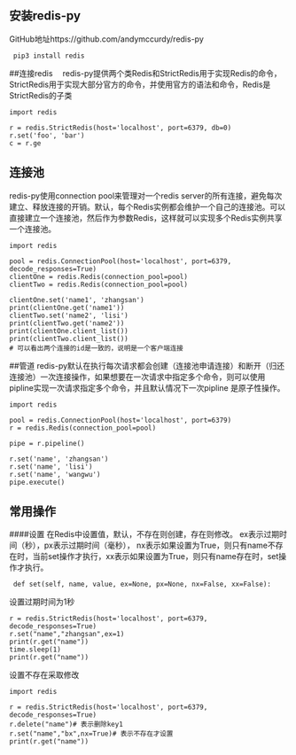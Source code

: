 
## 安装redis-py
GitHub地址https://github.com/andymccurdy/redis-py

```
 pip3 install redis
```
##连接redis
　redis-py提供两个类Redis和StrictRedis用于实现Redis的命令，StrictRedis用于实现大部分官方的命令，并使用官方的语法和命令，Redis是StrictRedis的子类
```
import redis

r = redis.StrictRedis(host='localhost', port=6379, db=0)
r.set('foo', 'bar')
c = r.ge
```
## 连接池
redis-py使用connection pool来管理对一个redis server的所有连接，避免每次建立、释放连接的开销。默认，每个Redis实例都会维护一个自己的连接池。可以直接建立一个连接池，然后作为参数Redis，这样就可以实现多个Redis实例共享一个连接池。
```
import redis

pool = redis.ConnectionPool(host='localhost', port=6379, decode_responses=True)
clientOne = redis.Redis(connection_pool=pool)
clientTwo = redis.Redis(connection_pool=pool)

clientOne.set('name1', 'zhangsan')
print(clientOne.get('name1'))
clientTwo.set('name2', 'lisi')
print(clientTwo.get('name2'))
print(clientOne.client_list())
print(clientTwo.client_list())
# 可以看出两个连接的id是一致的，说明是一个客户端连接
```
##管道
redis-py默认在执行每次请求都会创建（连接池申请连接）和断开（归还连接池）一次连接操作，如果想要在一次请求中指定多个命令，则可以使用pipline实现一次请求指定多个命令，并且默认情况下一次pipline 是原子性操作。
```
import redis

pool = redis.ConnectionPool(host='localhost', port=6379)
r = redis.Redis(connection_pool=pool)

pipe = r.pipeline()

r.set('name', 'zhangsan')
r.set('name', 'lisi')
r.set('name', 'wangwu')
pipe.execute()
```
## 常用操作
####设置
在Redis中设置值，默认，不存在则创建，存在则修改。 ex表示过期时间（秒），px表示过期时间（毫秒）， nx表示如果设置为True，则只有name不存在时，当前set操作才执行，xx表示如果设置为True，则只有name存在时，set操作才执行。
```
 def set(self, name, value, ex=None, px=None, nx=False, xx=False):
```
设置过期时间为1秒
```
r = redis.StrictRedis(host='localhost', port=6379, decode_responses=True)
r.set("name","zhangsan",ex=1)
print(r.get("name"))
time.sleep(1)
print(r.get("name"))
```
设置不存在采取修改
```
import redis

r = redis.StrictRedis(host='localhost', port=6379, decode_responses=True)
r.delete("name")# 表示删除key1
r.set("name","bx",nx=True)# 表示不存在才设置
print(r.get("name"))

```

